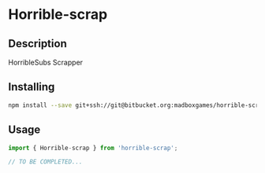 Horrible-scrap
=====================

Description
------------

HorribleSubs Scrapper

Installing
----------

```bash
npm install --save git+ssh://git@bitbucket.org:madboxgames/horrible-scrap#master
```
Usage
-----

```js
import { Horrible-scrap } from 'horrible-scrap';

// TO BE COMPLETED...
```